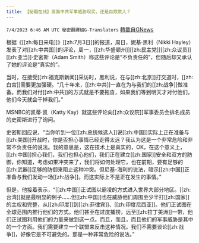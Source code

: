 ```yaml
---
title: 【秘翻在线】直面中共军事威胁现实，还是自欺欺人？
---
```

`7/4/2023 6:46 AM UTC 秘密翻譯組G-Translators` [轉載自GNews](https://gnews.org/articles/1435332)

根据《[[zh:每日来电]]》[[zh:7月3日]]的报道，周日，妮基·黑利（Nikki Hayley）发表了对[[zh:中共国]]的评论，周一，[[zh:华盛顿州]][[zh:民主党]][[zh:众议员]][[zh:亚当]]·史密斯（Adam Smith）称这些评论是“不负责任的”，但随后却又承认了她的评论是“真实的”。

当时，在接受[[zh:福克斯新闻]]采访时，黑利说，在与[[zh:北京]]打交道时，[[zh:白宫]]需要更加强硬。“几十年来，[[zh:中共]]一直在为与我们的[[zh:战争]]做准备。而我们对付[[zh:中共]]的方式就是不要拖沓，如果我们等到明天才对付他们，他们今天就会干掉我们。”

MSNBC的凯蒂·凯（Katty Kay）就这些评论向[[zh:众议院]]军事委员会排名成员的史密斯进行了询问。

史密斯回应说，“当你听到一位[[zh:总统候选人]]说[[zh:中国]]实际上正在准备与[[zh:美国]]开战时，你是否担心事情已经走得太远？我认为这是一个非常危险和非常不负责任的说法。我的意思是，这在技术上是真实的，OK，在这个意义上，[[zh:中国]]担心我们，我们也担心他们，我们正在建立[[zh:国家]]安全和双方的防御，你知道，考虑如果冲突来了，我们将如何处理它，也在前期，要有足够的[[zh:武器]]足够的防御来阻止这种冲突。但尼基\-海利的说法，暗示[[zh:中国]]正准备与我们发动一场[[zh:战争]]。而这实际上不是正在发生的事情。”

但是，他接着表示，“[[zh:中国]]正试图以霸凌的方式进入世界大部分地区。[[zh:台湾]]就是最明显的例子......但[[zh:中国]]也在威胁他们周围至少半打[[zh:国家]]的主权和完整，从[[zh:印度]]到[[zh:菲律宾]]、[[zh:印度尼西亚]]。他们正试图在全球范围内推行他们的方式。他们甚至在过度捕捞，远至[[zh:拉丁美洲]]一带，他们正试图利用他们的力量来做到这一点。而且，而且，而且他们的军事威胁是其中的一个方面。我们需要建立一个联盟来反击这种情况。我们不需要谈论[[zh:战争]]，好像它是不可避免的。那是一种非常危险的说法。”
